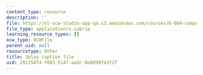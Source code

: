 ```yaml
---
content_type: resource
description: ''
file: https://ol-ocw-studio-app-qa.s3.amazonaws.com/courses/6-004-computation-structures-spring-2017/291358f4f6035147aadc8e0d98fa3f2f_uh5zxZCp70c.vtt
file_type: application/x-subrip
learning_resource_types: []
ocw_type: OCWFile
parent_uid: null
resourcetype: Other
title: 3play caption file
uid: 291358f4-f603-5147-aadc-8e0d98fa3f2f
---
```

